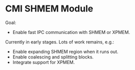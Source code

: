 # CMI SHMEM Module

Goal:
- Enable fast IPC communication with SHMEM or XPMEM.

Currently in early stages. Lots of work remains, e.g.:
- Enable expanding SHMEM region when it runs out.
- Enable coalescing and splitting blocks.
- Integrate support for XPMEM.
